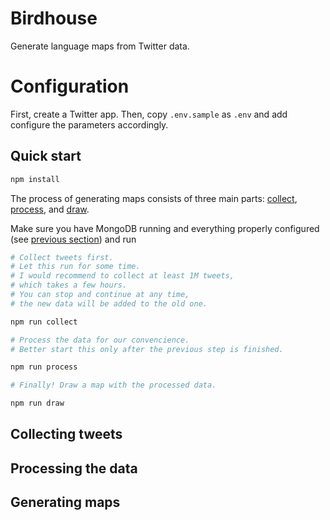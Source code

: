 # Birdhouse

Generate language maps from Twitter data.

# Configuration

First, create a Twitter app. Then, copy `.env.sample` as `.env` and add configure the parameters accordingly.

## Quick start

```sh
npm install
```

The process of generating maps consists of three main parts: [collect](#collecting-tweets), [process](#processing-the-data), and [draw](#generating-maps).

Make sure you have MongoDB running and everything properly configured (see [previous section](#configuration)) and run

```sh
# Collect tweets first.
# Let this run for some time.
# I would recommend to collect at least 1M tweets,
# which takes a few hours.
# You can stop and continue at any time,
# the new data will be added to the old one.

npm run collect

# Process the data for our convencience.
# Better start this only after the previous step is finished.

npm run process

# Finally! Draw a map with the processed data.

npm run draw

```

## Collecting tweets

## Processing the data

## Generating maps
